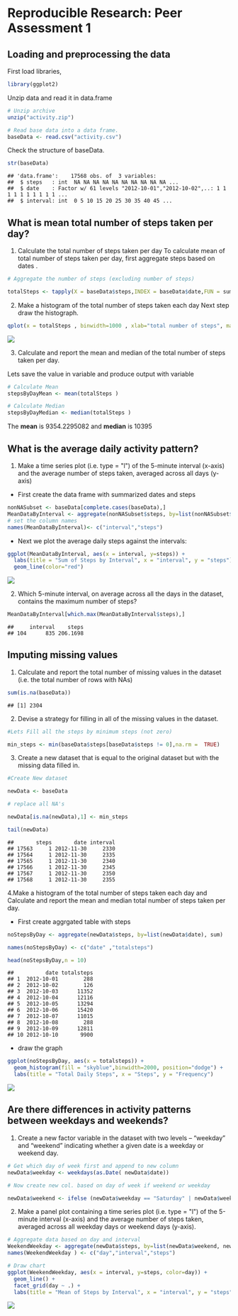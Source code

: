 # Reproducible Research: Peer Assessment 1




## Loading and preprocessing the data

First load libraries, 


```r
library(ggplot2)
```

Unzip data  and read it in data.frame


```r
# Unzip archive
unzip("activity.zip")

# Read base data into a data frame.
baseData <- read.csv("activity.csv")
```

Check the structure of baseData.


```r
str(baseData)
```

```
## 'data.frame':	17568 obs. of  3 variables:
##  $ steps   : int  NA NA NA NA NA NA NA NA NA NA ...
##  $ date    : Factor w/ 61 levels "2012-10-01","2012-10-02",..: 1 1 1 1 1 1 1 1 1 1 ...
##  $ interval: int  0 5 10 15 20 25 30 35 40 45 ...
```


## What is mean total number of steps taken per day?

1. Calculate the total number of steps taken per day
To calculate mean of total number of steps taken per day, first aggregate steps based on dates .


```r
# Aggregate the number of steps (excluding number of steps)

totalSteps <- tapply(X = baseData$steps,INDEX = baseData$date,FUN = sum , na.rm =TRUE )
```

2. Make a histogram of the total number of steps taken each day
Next step draw the histograph.



```r
qplot(x = totalSteps , binwidth=1000 , xlab="total number of steps", main ="total number of steps taken each day" )
```

![](PA1_template_files/figure-html/hist_steps-1.png)<!-- -->

3. Calculate and report the mean and median of the total number of steps taken per day.

Lets save the value in variable and produce output with variable


```r
# Calculate Mean
stepsByDayMean <- mean(totalSteps )

# Calculate Median
stepsByDayMedian <- median(totalSteps )
```

The **mean** is 9354.2295082 and **median** is 10395

## What is the average daily activity pattern?


1. Make a time series plot (i.e. type = "l") of the 5-minute interval (x-axis) and the average number of steps taken, averaged across all days (y-axis)

- First create the data frame with summarized  dates and steps


```r
nonNASubset <- baseData[complete.cases(baseData),]
MeanDataByInterval <- aggregate(nonNASubset$steps, by=list(nonNASubset$interval), mean)
# set the column names
names(MeanDataByInterval)<- c("interval","steps")
```
- Next we plot the average daily steps against the intervals:

```r
ggplot(MeanDataByInterval, aes(x = interval, y=steps)) +
  labs(title = "Sum of Steps by Interval", x = "interval", y = "steps")+
  geom_line(color="red")
```

![](PA1_template_files/figure-html/draw_chart_avgdailysteps-1.png)<!-- -->

2. Which 5-minute interval, on average across all the days in the dataset, contains the maximum number of steps?



```r
MeanDataByInterval[which.max(MeanDataByInterval$steps),]
```

```
##     interval    steps
## 104      835 206.1698
```

## Imputing missing values

1. Calculate and report the total number of missing values in the dataset (i.e. the total number of rows with NAs)


```r
sum(is.na(baseData))
```

```
## [1] 2304
```

 2. Devise a strategy for filling in all of the missing values in the dataset.


```r
#Lets Fill all the steps by minimum steps (not zero) 

min_steps <- min(baseData$steps[baseData$steps != 0],na.rm =  TRUE)
```

3. Create a new dataset that is equal to the original dataset but with the missing data filled in.


```r
#Create New dataset 

newData <- baseData

# replace all NA's

newData[is.na(newData),1] <- min_steps

tail(newData)
```

```
##       steps       date interval
## 17563     1 2012-11-30     2330
## 17564     1 2012-11-30     2335
## 17565     1 2012-11-30     2340
## 17566     1 2012-11-30     2345
## 17567     1 2012-11-30     2350
## 17568     1 2012-11-30     2355
```

4.Make a histogram of the total number of steps taken each day and Calculate and report the mean and median total number of steps taken per day. 

- First create aggrgated table with steps

```r
noStepsByDay <- aggregate(newData$steps, by=list(newData$date), sum)

names(noStepsByDay) <- c("date" ,"totalsteps")

head(noStepsByDay,n = 10)
```

```
##          date totalsteps
## 1  2012-10-01        288
## 2  2012-10-02        126
## 3  2012-10-03      11352
## 4  2012-10-04      12116
## 5  2012-10-05      13294
## 6  2012-10-06      15420
## 7  2012-10-07      11015
## 8  2012-10-08        288
## 9  2012-10-09      12811
## 10 2012-10-10       9900
```


- draw the graph


```r
ggplot(noStepsByDay, aes(x = totalsteps)) +
  geom_histogram(fill = "skyblue",binwidth=2000, position="dodge") +
  labs(title = "Total Daily Steps", x = "Steps", y = "Frequency")
```

![](PA1_template_files/figure-html/draw_graph_steps-1.png)<!-- -->


## Are there differences in activity patterns between weekdays and weekends?
1. Create a new factor variable in the dataset with two levels – “weekday” and “weekend” indicating whether a given date is a weekday or weekend day.


```r
# Get which day of week first and append to new column
newData$weekday <- weekdays(as.Date( newData$date))

# Now create new col. based on day of week if weekend or weekday

newData$weekend <- ifelse (newData$weekday == "Saturday" | newData$weekday == "Sunday", "Weekend", "Weekday")
```

2. Make a panel plot containing a time series plot (i.e. type = "l") of the 5-minute interval (x-axis) and the average number of steps taken, averaged across all weekday days or weekend days (y-axis).


```r
# Aggregate data based on day and interval
WeekendWeekday <- aggregate(newData$steps, by=list(newData$weekend, newData$interval), mean)
names(WeekendWeekday ) <- c("day","interval","steps")

# Draw chart
ggplot(WeekendWeekday, aes(x = interval, y=steps, color=day)) +
  geom_line() +
  facet_grid(day ~ .) +
  labs(title = "Mean of Steps by Interval", x = "interval", y = "steps")
```

![](PA1_template_files/figure-html/unnamed-chunk-2-1.png)<!-- -->

